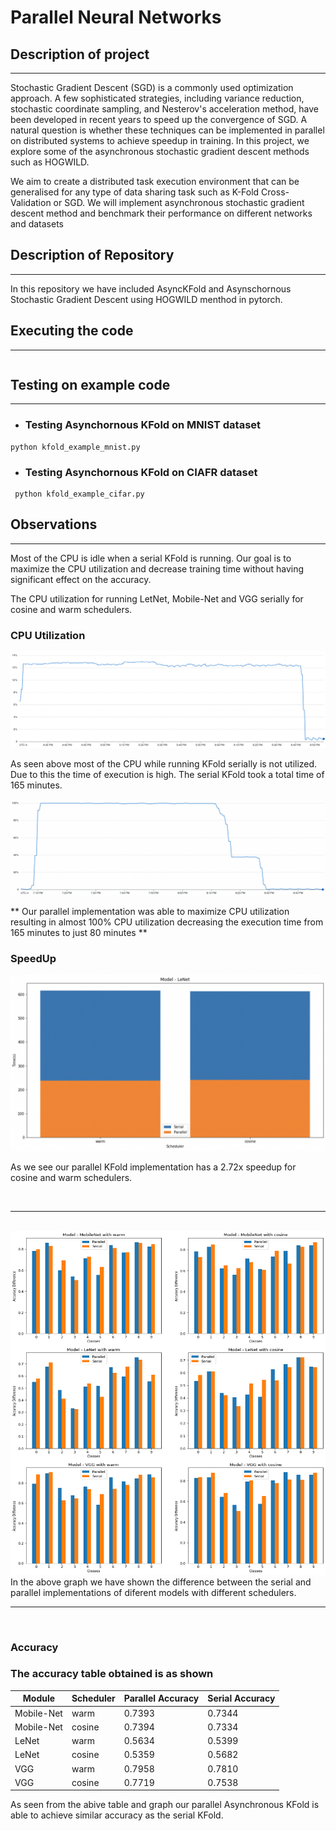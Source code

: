 # Parallel Neural Networks

## Description of project
---

Stochastic Gradient Descent (SGD) is a commonly used optimization approach. A few
sophisticated strategies, including variance reduction, stochastic coordinate sampling, and
Nesterov's acceleration method, have been developed in recent years to speed up the
convergence of SGD. A natural question is whether these techniques can be implemented in
parallel on distributed systems to achieve speedup in training.
In this project, we explore some of the asynchronous stochastic gradient descent methods
such as HOGWILD. 

We aim to create a distributed task execution
environment that can be generalised for any type of data sharing task such as K-Fold
Cross-Validation or SGD. We will implement asynchronous stochastic gradient descent
method and benchmark their performance on different networks and datasets

## Description of Repository
---

In this repository we have included AsyncKFold and Asynschornous Stochastic Gradient Descent using HOGWILD menthod in pytorch. 


## Executing the code
---

```

```

## Testing on example code
---
- ### Testing Asynchornous KFold on MNIST dataset

```
python kfold_example_mnist.py 
```

 - ### Testing Asynchornous KFold on CIAFR dataset
```
 python kfold_example_cifar.py
 ```

## Observations 
---
 Most of the CPU is idle when a serial KFold is running. Our goal is to maximize the CPU utilization and decrease training time without having significant effect on the accuracy.

The CPU utilization for running LetNet, Mobile-Net and VGG serially for cosine and warm schedulers.

### CPU Utilization

![Serial CPU utilization](./asset/CPU-Usage-Non-Parallel.png)

As seen above most of the CPU while running KFold serially is not utilized. Due to this the time of execution is high.
The serial KFold took a total time of 165 minutes.


![Parallel CPU utilization](./asset/CPU-Usage-Parallel.png)

** Our parallel implementation was able to maximize CPU utilization resulting in almost 100% CPU utilization decreasing the execution time from 165 minutes to just 80 minutes **



### SpeedUp

![LeNet Speedup Graph](./asset/lenet-speedup.png)

As we see our parallel KFold implementation has a 2.72x speedup for cosine and warm schedulers.

<br>

---
<br>

<img src="./asset/class-accuracies.png" width="800px" height ="550px"  >
In the above graph we have shown the difference between the serial and parallel implementations of diferent models with different schedulers. 


<br>

---
<br>

### Accuracy

### The accuracy table obtained is as shown

| Module | Scheduler | Parallel Accuracy | Serial Accuracy |
--- | --- | --- | --- 
 | Mobile-Net | warm  | 0.7393 | 0.7344
 | Mobile-Net | cosine | 0.7394 | 0.7334
 | LeNet | warm| 0.5634 | 0.5399
 | LeNet | cosine | 0.5359 | 0.5682
 | VGG | warm | 0.7958 | 0.7810
 | VGG | cosine | 0.7719 | 0.7538

 As seen from the abive table and graph our parallel Asynchronous KFold is able to achieve similar accuracy as the serial KFold.


 

